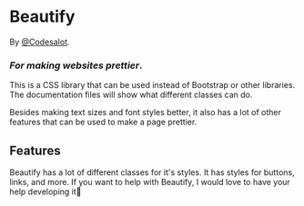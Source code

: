 # Beautify
By [@Codesalot](https://github.com/Codesalot). 
### _For making websites prettier_.
This is a CSS library that can be used instead of Bootstrap or other libraries. The documentation files will show what different classes can do. 

Besides making text sizes and font styles better, it also has a lot of other features that can be used to make a page prettier.
## Features
Beautify has a lot of different classes for it's styles. It has styles for buttons, links, and more. If you want to help with Beautify, I would love to have your help developing it💞
